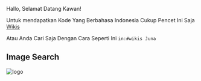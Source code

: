 Hallo, Selamat Datang Kawan!

Untuk mendapatkan Kode Yang Berbahasa Indonesia Cukup Pencet Ini Saja [Wikis](https://discord.com/channels/566363823137882154/572486432384352268/743468085402664980)

Atau Anda Cari Saja Dengan Cara Seperti Ini
`in:#wikis Juna`

## Image Search
![logo](https://cdn.discordapp.com/attachments/666294922005184516/754091644822749264/1599859800354.jpg)
